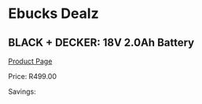 
# Ebucks Dealz
## BLACK + DECKER: 18V 2.0Ah Battery
[Product Page](https://www.ebucks.com/web/shop/productSelected.do?prodId=381614185&catId=370101825)

Price: R499.00

Savings: 


	